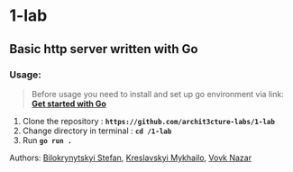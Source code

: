 # 1-lab
## Basic http server written with Go

### Usage:
> Before usage you need to install and set up go environment via link: 
**[Get started with Go](https://go.dev/doc/install)**
1. Clone the repository : **```https://github.com/archit3cture-labs/1-lab```**
2. Change directory in terminal : **```cd /1-lab```**
3. Run **```go run . ```**

Authors: [Bilokrynytskyi Stefan](https://github.com/Stefan-Bilokrynytskyi), [Kreslavskyi Mykhailo](https://github.com/kreslavskiy), [Vovk Nazar](https://github.com/Nazofer)

